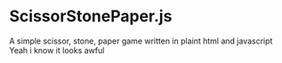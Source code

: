 # ScissorStonePaper.js
A simple scissor, stone, paper game written in plaint html and javascript
Yeah i know it looks awful
